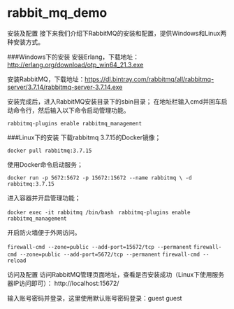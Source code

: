# rabbit_mq_demo
安装及配置
接下来我们介绍下RabbitMQ的安装和配置，提供Windows和Linux两种安装方式。

###Windows下的安装
安装Erlang，下载地址：http://erlang.org/download/otp_win64_21.3.exe

安装RabbitMQ，下载地址：https://dl.bintray.com/rabbitmq/all/rabbitmq-server/3.7.14/rabbitmq-server-3.7.14.exe

安装完成后，进入RabbitMQ安装目录下的sbin目录；
在地址栏输入cmd并回车启动命令行，然后输入以下命令启动管理功能。

`rabbitmq-plugins enable rabbitmq_management`


###Linux下的安装
下载rabbitmq 3.7.15的Docker镜像；

`docker pull rabbitmq:3.7.15`

使用Docker命令启动服务；

`docker run -p 5672:5672 -p 15672:15672 --name rabbitmq \ -d rabbitmq:3.7.15`

进入容器并开启管理功能；

`docker exec -it rabbitmq /bin/bash `
`rabbitmq-plugins enable rabbitmq_management`

开启防火墙便于外网访问。

`firewall-cmd --zone=public --add-port=15672/tcp --permanent`
`firewall-cmd --zone=public --add-port=5672/tcp --permanent`
`firewall-cmd --reload`

访问及配置
访问RabbitMQ管理页面地址，查看是否安装成功（Linux下使用服务器IP访问即可）：
http://localhost:15672/
 
输入账号密码并登录，这里使用默认账号密码登录：guest guest
